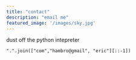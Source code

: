 ```yaml
---
title: "contact"
description: "email me"
featured_image: '/images/sky.jpg'
---
```


dust off the python intepreter

`".".join(["com","hambro@gmail", "eric"][::-1])`

